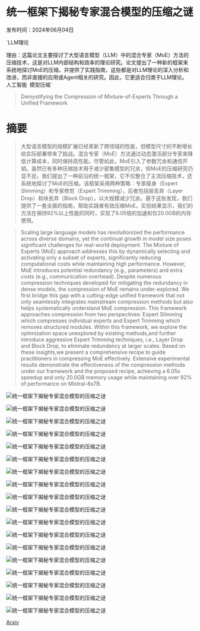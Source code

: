 # 统一框架下揭秘专家混合模型的压缩之谜

发布时间：2024年06月04日

`LLM理论

理由：这篇论文主要探讨了大型语言模型（LLM）中的混合专家（MoE）方法的压缩技术，这是对LLM内部结构和效率的理论研究。论文提出了一种新的框架来系统地探讨MoE的压缩，并提供了实践指南，这些都是对LLM理论的深入分析和改进，而非直接的应用或Agent相关的研究。因此，它更适合归类于LLM理论。` `人工智能` `模型压缩`

> Demystifying the Compression of Mixture-of-Experts Through a Unified Framework

# 摘要

> 大型语言模型的规模扩展已经革新了跨领域的性能，但模型尺寸的不断增长给实际部署带来了挑战。混合专家（MoE）方法通过动态激活部分专家来降低计算成本，同时保持高性能。尽管如此，MoE引入了参数冗余和通信开销。虽然已有多种压缩技术用于减少密集模型的冗余，但MoE的压缩研究仍显不足。我们提出了一种前沿的统一框架，它不仅整合了主流压缩技术，还系统地探讨了MoE的压缩。该框架采用两种策略：专家瘦身（Expert Slimming）和专家修剪（Expert Trimming），后者包括层丢弃（Layer Drop）和块丢弃（Block Drop），以大规模减少冗余。基于这些发现，我们提供了一套全面的指南，帮助实践者有效压缩MoE。实验结果显示，我们的方法在保持92%以上性能的同时，实现了6.05倍的加速和仅20.0GB的内存使用。

> Scaling large language models has revolutionized the performance across diverse domains, yet the continual growth in model size poses significant challenges for real-world deployment. The Mixture of Experts (MoE) approach addresses this by dynamically selecting and activating only a subset of experts, significantly reducing computational costs while maintaining high performance. However, MoE introduces potential redundancy (e.g., parameters) and extra costs (e.g., communication overhead). Despite numerous compression techniques developed for mitigating the redundancy in dense models, the compression of MoE remains under-explored. We first bridge this gap with a cutting-edge unified framework that not only seamlessly integrates mainstream compression methods but also helps systematically understand MoE compression. This framework approaches compression from two perspectives: Expert Slimming which compresses individual experts and Expert Trimming which removes structured modules. Within this framework, we explore the optimization space unexplored by existing methods,and further introduce aggressive Expert Trimming techniques, i.e., Layer Drop and Block Drop, to eliminate redundancy at larger scales. Based on these insights,we present a comprehensive recipe to guide practitioners in compressing MoE effectively. Extensive experimental results demonstrate the effectiveness of the compression methods under our framework and the proposed recipe, achieving a 6.05x speedup and only 20.0GB memory usage while maintaining over 92% of performance on Mixtral-8x7B.

![统一框架下揭秘专家混合模型的压缩之谜](../../../paper_images/2406.02500/x1.png)

![统一框架下揭秘专家混合模型的压缩之谜](../../../paper_images/2406.02500/x2.png)

![统一框架下揭秘专家混合模型的压缩之谜](../../../paper_images/2406.02500/x3.png)

![统一框架下揭秘专家混合模型的压缩之谜](../../../paper_images/2406.02500/x4.png)

![统一框架下揭秘专家混合模型的压缩之谜](../../../paper_images/2406.02500/x5.png)

![统一框架下揭秘专家混合模型的压缩之谜](../../../paper_images/2406.02500/x6.png)

![统一框架下揭秘专家混合模型的压缩之谜](../../../paper_images/2406.02500/x7.png)

![统一框架下揭秘专家混合模型的压缩之谜](../../../paper_images/2406.02500/x8.png)

![统一框架下揭秘专家混合模型的压缩之谜](../../../paper_images/2406.02500/x9.png)

![统一框架下揭秘专家混合模型的压缩之谜](../../../paper_images/2406.02500/x10.png)

![统一框架下揭秘专家混合模型的压缩之谜](../../../paper_images/2406.02500/x11.png)

![统一框架下揭秘专家混合模型的压缩之谜](../../../paper_images/2406.02500/x12.png)

![统一框架下揭秘专家混合模型的压缩之谜](../../../paper_images/2406.02500/x13.png)

![统一框架下揭秘专家混合模型的压缩之谜](../../../paper_images/2406.02500/x14.png)

![统一框架下揭秘专家混合模型的压缩之谜](../../../paper_images/2406.02500/x15.png)

![统一框架下揭秘专家混合模型的压缩之谜](../../../paper_images/2406.02500/x16.png)

![统一框架下揭秘专家混合模型的压缩之谜](../../../paper_images/2406.02500/x17.png)

![统一框架下揭秘专家混合模型的压缩之谜](../../../paper_images/2406.02500/x18.png)

[Arxiv](https://arxiv.org/abs/2406.02500)